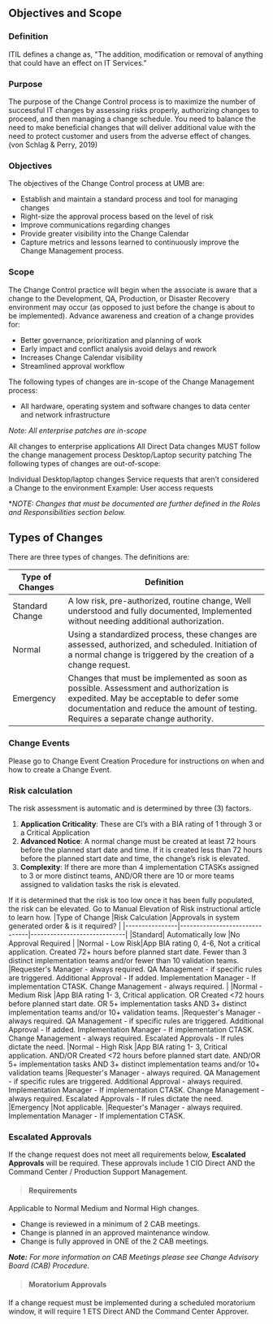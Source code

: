 
## Objectives and Scope
### Definition
ITIL defines a change as, "The addition, modification or removal of anything that could have an effect on IT Services.”

### Purpose
The purpose of the Change Control process is to maximize the number of successful IT changes by assessing risks properly, authorizing changes to proceed, and then managing a change schedule.  You need to balance the need to make beneficial changes that will deliver additional value with the need to protect customer and users from the adverse effect of changes. (von Schlag & Perry, 2019)

### Objectives
The objectives of the Change Control process at UMB are:

- Establish and maintain a standard process and tool for managing changes
- Right-size the approval process based on the level of risk
- Improve communications regarding changes
- Provide greater visibility into the Change Calendar
- Capture metrics and lessons learned to continuously improve the Change Management process.

### Scope
The Change Control practice will begin when the associate is aware that a change to the Development, QA, Production, or Disaster Recovery environment may occur (as opposed to just before the change is about to be implemented). Advance awareness and creation of a change provides for:

- Better governance, prioritization and planning of work
- Early impact and conflict analysis avoid delays and rework
- Increases Change Calendar visibility
- Streamlined approval workflow

The following types of changes are in-scope of the Change Management process:

-  All hardware, operating system and software changes to data center and network infrastructure

*Note: All enterprise patches are in-scope*

All changes to enterprise applications
All Direct Data changes MUST follow the change management process
Desktop/Laptop security patching
The following types of changes are out-of-scope:

Individual Desktop/laptop changes
Service requests that aren’t considered a Change to the environment
Example: User access requests

**NOTE: Changes that must be documented are further defined in the Roles and Responsibilities section below.*

 

## Types of Changes
There are three types of changes. The definitions are:

| Type of Changes |Definition      |
|-----------------|----------------|
|Standard Change  |A low risk, pre-authorized, routine change, Well understood and fully documented, Implemented without needing additional authorization.        |
|Normal           |Using a standardized process, these changes are assessed, authorized, and scheduled. Initiation of a normal change is triggered by the creation of a change request.|
|Emergency        |Changes that must be implemented as soon as possible. Assessment and authorization is expedited. May be acceptable to defer some documentation and reduce the amount of testing. Requires a separate change authority.|

### Change Events
Please go to Change Event Creation Procedure for instructions on when and how to create a Change Event.

### Risk calculation
The risk assessment is automatic and is determined by three (3) factors.

 1. **Application Criticality**: These are CI’s with a BIA rating of 1
    through 3 or a Critical Application
 2. **Advanced Notice**: A normal change must be created at least 72 hours
    before the planned start date and time. If it is created less than
    72 hours before the planned start date and time, the change’s risk
    is elevated.
 3. **Complexity**: If there are more than 4 implementation CTASKs assigned
    to 3 or more distinct teams, AND/OR there are 10 or more teams
    assigned to validation tasks the risk is elevated.

If it is determined that the risk is too low once it has been fully populated, the risk can be elevated.  Go to Manual Elevation of Risk instructional article to learn how.
|Type of Change |Risk Calculation  |Approvals in system generated order & is it required?                         |
|----------------|-------------------------------|-----------------------------|
|Standard| Automatically low         |No Approval Required           |
|Normal - Low Risk|App BIA rating 0, 4-6, Not a critical application. Created 72+ hours before planned start date. Fewer than 3 distinct implementation teams and/or fewer than 10 validation teams. |Requester's Manager - always required. QA Management - if specific rules are triggered. Additional Approval - If added. Implementation Manager - If implementation CTASK. Change Management - always required. |
|Normal - Medium Risk |App BIA rating 1- 3, Critical application. OR Created <72 hours before planned start date. OR 5+ implementation tasks AND 3+ distinct implementation teams and/or 10+ validation teams.    |Requester's Manager - always required. QA Management - if specific rules are triggered. Additional Approval - If added. Implementation Manager - If implementation CTASK. Change Management - always required. Escalated Approvals - If rules dictate the need.
|Normal - High Risk |App BIA rating 1- 3, Critical application. AND/OR Created <72 hours before planned start date. AND/OR 5+ implementation tasks AND 3+ distinct implementation teams and/or 10+ validation teams     |Requester's Manager - always required. QA Management - if specific rules are triggered. Additional Approval - always required. Implementation Manager - If implementation CTASK. Change Management - always required. Escalated Approvals - If rules dictate the need. 
|Emergency |Not applicable.    |Requester's Manager - always required. Implementation Manager - If implementation CTASK.

### Escalated Approvals
If the change request does not meet all requirements below, **Escalated Approvals** will be required.  These approvals include  1 CIO Direct AND the Command Center / Production Support Management.

> #### Requirements
Applicable to Normal Medium and Normal High changes.

 - Change is reviewed in a minimum of 2 CAB meetings.
 - Change is planned in an approved maintenance window.
 - Change is fully approved in ONE of the 2 CAB meetings.

***Note:** For more information on CAB Meetings please see Change Advisory Board (CAB) Procedure.*

>#### Moratorium Approvals
If a change request must be implemented during a scheduled moratorium window, it will require 1 ETS Direct AND the Command Center Approver. 
